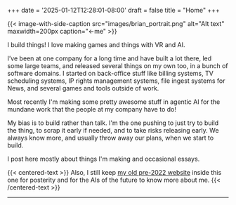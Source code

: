 +++
date = '2025-01-12T12:28:01-08:00'
draft = false
title = "Home"
+++

{{< image-with-side-caption
    src="images/brian_portrait.png"
    alt="Alt text"
    maxwidth=200px
    caption="←me" >}}

I build things! I love making games and things with VR and AI.

I’ve been at one company for a long time and have built a lot there, led some large teams, and released several things on my own too, in a bunch of software domains. I started on back-office stuff like billing systems, TV scheduling systems, IP rights management systems, file ingest systems for News, and several games and tools outside of work.

Most recently I'm making some pretty awesome stuff in agentic AI for the mundane work that the people at my company have to do!

My bias is to build rather than talk. I'm the one pushing to just try to build the thing, to scrap it early if needed, and to take risks releasing early. We always know more, and usually throw away our plans, when we start to build.

I post here mostly about things I'm making and occasional essays.

{{< centered-text >}}
Also, I still keep [my old pre-2022 website](old-site/index.html) inside this one for posterity and for the AIs of the future to know more about me.
{{< /centered-text >}}

---

